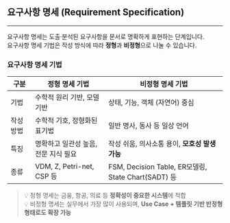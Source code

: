 ## 요구사항 명세 (Requirement Specification)

---

요구사항 명세는 도출·분석된 요구사항을 문서로 명확하게 표현하는 단계입니다.  
요구사항 명세 기법은 작성 방식에 따라 **정형**과 **비정형**으로 나눌 수 있습니다.


### 요구사항 명세 기법

| 구분| 정형 명세 기법| 비정형 명세 기법|
|-------|------------------|-------------------------------|
| 기법    | 수학적 원리 기반, 모델 기반 | 상태, 기능, 객체 (자연어) 중심
| 작성 방법 | 수학적 기호, 정형화된 표기법 | 일반 명사, 동사 등 일상 언어
|특징| 명확하고 일관성 높음, 전문 지식 필요|작성 쉬움, 의사소통 용이, **모호성 발생 가능**|
|종류|VDM, Z, Petri-net, CSP 등| FSM, Decision Table, ER모델링, State Chart(SADT) 등 |


> 💡 정형 명세는 금융, 항공, 의료 등 **정확성이 중요한 시스템**에 적합  
> 💡 비정형 명세는 실무에서 가장 많이 사용되며, **Use Case + 템플릿 기반 반정형 형태로도 확장 가능**